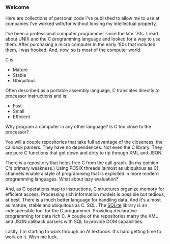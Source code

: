 ### Welcome

Here are collections of personal code I've published to allow me to use at companies I've worked with/for without loosing my intellectual property.

I've been a professional computer programmer since the late '70s.
I read about UNIX and the C programming language and looked for a way to use them.
After purchasing a micro computer in the early '80s that included them, I was hooked.
And, now, so is most of the computer world.

C is:

 * Mature
 * Stable
 * Ubiquitous

Often described as a portable assembly language,
C translates directly to processor instructions and is:

 * Fast
 * Small
 * Efficient

Why program a computer in any other language?
Is C too close to the processor?

You will a couple repositories that take full advantage of the closeness, the callback parsers.
They have no dependences.
Not even the C library.
They are pure C functions that get down and dirty to rip through XML and JSON.

There is a repository that helps free C from the call graph.
(In my opinion C's primary weakness.)
Using POSIX threads (almost as ubiquitous as C), channels enable a style of programming that is exploited in more modern programming languages.
What about lazy evaluation?

And, as C operations map to instructions, C structures organize memory for efficient access.
Processing rich information models is possible but tedious, at best.
There is a much better language for handling data.
And it's almost as mature, stable and ubiquitous as C.
SQL.
The [SQLite](https://sqlite.org) library is an indespensible tool for the C programmer.
Providing declarative programming for data rich C.
A couple of the repositories marry the XML and JSON callback parsers with SQL to provide DOM capabilities.

Lastly, I'm starting to work through an AI textbook.
It's hard getting time to work on it.
Wish me luck.
